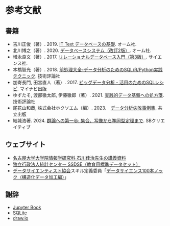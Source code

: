 # 参考文献

## 書籍
- 吉川正俊（著）. 2019. [IT Text データベースの基礎](https://www.ohmsha.co.jp/book/9784274223730/). オーム社.
- 北川博之（著）. 2020. [データベースシステム（改訂2版）](https://www.ohmsha.co.jp/book/9784274225161/). オーム社.
- 増永良文（著）. 2017. [リレーショナルデータベース入門（第3版）](https://www.saiensu.co.jp/search/?isbn=978-4-7819-1390-2&y=2017). サイエンス社.
- 本橋智光（著）. 2018. [前処理大全-データ分析のためのSQL/R/Python実践テクニック](https://gihyo.jp/book/2018/978-4-7741-9647-3). 技術評論社
- 加嵜長門, 田宮直人（著）. 2017. [ビッグデータ分析・活用のためのSQLレシピ](https://book.mynavi.jp/ec/products/detail/id=65863). マイナビ出版
- ゆずたそ, 渡部徹太郎, 伊藤徹郎（著）. 2021. [実践的データ基盤への処方箋](https://gihyo.jp/book/2021/978-4-297-12445-8). 技術評論社
- 尾花山和哉, 株式会社ホクソエム（編）. 2023.　[データ分析失敗事例集](https://www.kyoritsu-pub.co.jp/book/b10032587.html). 共立出版
- 結城浩著. 2024. [群論への第一歩: 集合、写像から準同型定理まで](https://www.sbcr.jp/product/4815621353/). SBクリエイティブ

## ウェブサイト
- [名古屋大学大学院情報学研究科 石川佳治先生の講義資料](https://www.db.is.i.nagoya-u.ac.jp/~ishikawa/lectures/db19/)
- [独立行政法人統計センター SSDSE（教育用標準データセット）](https://www.nstac.go.jp/use/literacy/ssdse/)
- [データサイエンティスト協会](https://www.datascientist.or.jp)スキル定義委員「[データサイエンス100本ノック（構造化データ加工編）](https://github.com/The-Japan-DataScientist-Society/100knocks-preprocess/tree/master)」

## 謝辞
- [Jupyter Book](https://jupyterbook.org/en/stable/intro.html)
- [SQLite](https://www.sqlite.org/)
- [draw.io](https://app.diagrams.net/)
